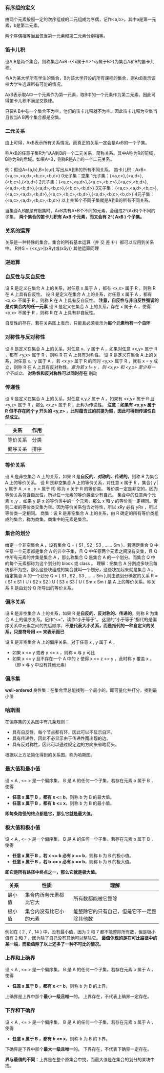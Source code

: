 ### 有序组的定义

由两个元素按照一定的次序组成的二元组成为序偶，记作<a,b>，其中a是第一元素，b是第二元素。

两个序偶相等当且仅当第一元素和第二元素分别相等。

### 笛卡儿积

设A,B是两个集合，则称集合AxB={<x属于A>^<y属于B>}为集合A和B的笛卡儿积。

令A为某大学所有学生的集合，B为该大学开设的所有课程的集合，则AxB表示该校大学生选课所有可能的情况。

AxB表示取A中一个元素作为第一元素，取B中的一个元素作为第二元素。因此可得笛卡儿积不满足交换律。

只要A B中有一个集合不为空，他们的笛卡儿积就不为空。因此笛卡儿积为空集当且仅当A B两个集合都是空集。

### 二元关系
由上可得，AxB表示所有关系情况，而真正的关系一定会是AxB的一个子集。

称AxB的任意子集R为“从A到B的一个二元关系，简称关系。其中A称为R的前域，B称为R的后域。如果A=B，则称R是A上的一个二元关系。

例：假设A={a,b},B={c,d},写出从A到B的所有不同关系。
笛卡儿积：AxB={<a,c>,<a,d>,<b,c>,<b,d>}
0元子集：空集
1元子集：{<a,c>},{<a,d>},{<b,c>},{<b,d>}
2元子集：{<a,c>,<a,d>},{<a,c>,<b,c>},{<a,c>,<b,d>},{<a,d>,<b,d>},{<a,d>,<b,c>},{<b,c>,<b,d>}
3元子集：{<a,c>,<a,d>,<b,c>},{<a,c>,<a,d>,<b,d>},{<a,c>,<b,c>,<b,d>},{<a,d>,<b,c>,<b,d>}
4元子集：{<a,c>,<a,d>,<b,c>,<b,d>}
以上共16个不同子集就是A到B的所有不同关系。

当集合A,B都是有限集时，AxB共有A*B个不同的元素，会组成2^(AxB)个不同的子集。
**两个集合的笛卡儿积有 AxB 个元素，而又会有 2^( AxB ) 个子集。**

### 关系的运算
关系是一种特殊的集合，集合的所有基本运算（并 交 差 补）都可以应用到关系中。
R并S = {<x,y>|(xRy)或(xSy)}
其他运算同理

### 逆运算

### 自反性与反自反性

设 R 是定义在集合 A 上的关系，对任意 x 属于 A ，都有 <x,x> 属于 R ，则称 R 在 A 上具有自反性。
设 R 是定义在集合 A 上的关系，对任意 x 属于 A ，都有 <x,x> 不属于 R ，则称 R 在 A 上具有反自反性。
**注意，自反性与非自反性强调的是对集合内的任一元素**
设 R 是定义在集合 A 上的关系，存在 x 属于 A ，使得 <x,x> 不属于 R ，则称 R 在 A 上具有非自反性。

自反性的存在，若在关系图上表示，只能且必须表示为**每个元素均有一个自环** 

### 对称性与反对称性

设 R 是定义在集合 A 上的关系，对任意 x、y 属于 A ，如果对任意 <x,y> 属于 R ，都有 <y,x> 属于 R ，则称 R 在 A 上具有对称性。
设 R 是定义在集合 A 上的关系，对任意 x、y 属于 A ，若 <x,y> 属于 R 的同时 <y,x> 属于 R ，就有 x = y 成立，则称 R 在 A 上具有反对称性。*意为若 x != y ，则 <x,y> 和 <y,x> 至少有一个不成立。*
**对称性和反对称性可以同时存在**
别动

### 传递性
设 R 是定义在集合 A 上的关系，对任意 x,y,z 属于 A ，如果有 <x,y> 属于 R 且 <y,z> 属于 R ，那么 <x,z> 属于 R ，此称为传递性。
**注意：如果有 <x,y> 属于 R 但不存在同个 y 开头的 <y,z> ，此时蕴含式的前提为假，因此可得到传递性自然成立。**


|关系|作用|
|----|---|
|等价关系|分类|
|偏序关系|排序|

### 等价关系
设 R 是非空集合 A 上的关系，如果 R 是**自反的、对称的、传递的**，则称 R 为集合 A 上的等价关系。
设 R 是非空集合 A 上的等价关系，对任意 x 属于 R ，集合{ y | y 属于 A ,< x , y > 属于 R} 称为 x 关于 R 的等价类。
等价类一定是非空的，因为等价关系包含自反性，所以任一元素的等价类至少有自己。
集合中的任意两个元素 x ,y ，如果 y 是 x 的等价类中的一个元素，那么 x 和 y 的等价类一定相同。否则二者的等价类交集为空。因为等价关系包含对称性，所以 xRy 必有 yRx ，所以等价类一定相同。
商集：设 R 是非空集合 A 上的关系，由 R 确定的所有等价类组成的集合，称为商集。商集中的元素是集合。

### 集合的划分
给定一个非空集合 A ，设有集合 Q = { S1 , S2 , S3 , …… Sm }，若满足集合 Q 中任意一个元素都是集合 A 的非空子集，且 Q 中任意两个元素之间没有交集，且 Q 中所有元素的并集是集合 A ，那么称集合 Q 是集合 A 的一个划分。而集合 Q 中的每个元素都称为这个划分的 block 或 class 。
理解：把集合 A 分割成多块且每块都不为空，那么这些块组成的集合就叫一个划分，这些块加起来就是集合 A 。
给定集合 A 的一个划分 Q = { S1 , S2 , S3 , …… Sm },则由该划分确定的关系 R = ( S1 x S1 ) U  ( S2 x S2 ) U ( S3 x S3 ) U ( Sm x Sm ) 是 A 上的等价关系。称关系 R 是由划分 Q 所导出的等价关系。

### 偏序关系
设 R 是非空集合 A 上的关系，如果 R 是**自反的、反对称的、传递的**，则称 R 为集合 A 上的偏序关系。记作“<=”，读作“小于等于”。
这里的“小于等于”指代的是偏序关系中元素之间的先后顺序，**不是代表大小关系，而是指代的一种自定义的关系，只是符号用 <= 来表示而已**

设 R 是非空集合 A 上的偏序关系，对于任意 x , y 属于 A ，
- 如果 x <= y 或者 y <= x ，则称 x 与 y 可比
- 如果 x <= y 且不存在一个 A 中的 z 使得 x <= z <= y ，此时称 y 覆盖 x 。（即 x 与 y 中没有其他元素）

### 偏序集
**well-ordered** 良性集：在集合里总能找到一个最小的，即可量化并打分，找到最小值

### 哈斯图
在偏序集的关系图中有几条规则：
- 具有自反性，每个节点都有环，因此可以不显示自环。
- 具有传递性，因此不必显示由于传递性而出现的边。
- 具有反对称性，因此可以通过规定边的方向来省略箭头。

根据以上方法简化得到的关系图，称为哈斯图。

### 最大值和最小值
设 < A , <= > 是一个偏序集， B 是 A 的任何一个子集，若存在元素 b 属于 B ，使得
- **任意 x 属于 B ，都有 x <= b**，则称 b 为 B 的最大值。
- **任意 x 属于 B ，都有 b <= x**，则称 b 为 B 的最小值。

**即每条路径的终点都是它，那么它就是最大值。**

### 极大值和极小值
设 < A , <= > 是一个偏序集， B 是 A 的任何一个子集，若存在元素 b 属于 B ，使得
- **任意 x 属于 B ，若 x <= b 必有 x == b**，则称 b 为 B 的极小值。
- **任意 x 属于 B ，若 b <= x 必有 x == b**，则称 b 为 B 的极大值。

**即它是所有路径中终点之一，那么它就是极大值。**

|关系|性质|理解|
|--|--|--|
|最小值|集合内所有元素都比它大|所有数都能被它整除|
|极小值|集合内没有比它小的元素|能整除它的只有自己，但是它不一定整除其他数|

例如在 { 2 , 7 , 14 } 中，没有最小值，因为 2 和 7 都不能整除所有数，但是极小值有 2 和 7 ，因为除了自己没有其他可以整除它。
**最值体现的是在可比路径中的某一端，而极值除了以上还多了一种不可比的情况。**

### 上界和上确界
设 < A , <= > 是一个偏序集， B 是 A 的任何一个子集，若存在元素 b 属于 A ，使得
- **任意 x 属于 B ，都有 x <= b**，则称 b 为 B 的上界。

上确界是上界中那个**最小一级且唯一**的。
上界存在，不代表上确界一定存在。

### 下界和下确界
设 < A , <= > 是一个偏序集， B 是 A 的任何一个子集，若存在元素 b 属于 A ，使得
- **任意 x 属于 B ，都有 b <= x**，则称 b 为 B 的下界。

下确界是下界中那个**最大一级且唯一**的。
下界存在，不代表下确界一定存在。

**界与最值的不同**：上界是在整个原集合中找，而最大值是在集合的划分的某块中找。